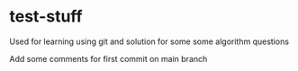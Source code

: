 test-stuff
==========

Used for learning using git and solution for some some algorithm questions

Add some comments for first commit on main branch
